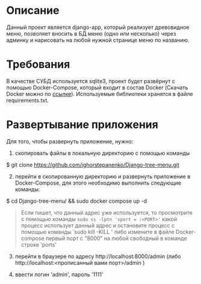 # Описание

Данный проект является django-app, который реализует древовидное меню, позволяет вносить в БД меню (одно или несколько) через админку и нарисовать на любой нужной странице меню по названию.

# Требования

В качестве СУБД используется sqlite3, проект будет развёрнут с помощью Docker-Compose, который входит в состав Docker (Скачать Docker можно по [ссылке](https://docs.docker.com/get-docker/)). Используемые библиотеки хранятся в файле requirements.txt.

# Развертывание приложения

Для того, чтобы развернуть приложение, нужно:

1) скопировать файлы в локальную директорию с помощью команды

  $ git clone https://github.com/ighorstepanenko/Django-tree-menu.git

2) перейти в скопированную директорию и развернуть приложение в Docker-Compose, для этого необходимо выполнить следующие команды:

  $ cd Django-tree-menu/ && sudo docker compose up -d

> Если пишет, что данный адрес уже используется, то просмотрите с помощью команды `sudo ss -lptn 'sport = :<PORT>'` какой процесс использует данный адрес и остановите процесс с помощью команды `sudo kill -KILL <PID>' либо измените в файле Docker-compose первый порт с "8000" на любой свободный в команде строке 'ports'

3) перейти в браузере по адресу http://localhost:8000/admin (либо http://localhost:<прописанный вами порт>/admin )

4) ввести логин 'admin', пароль '1111'
